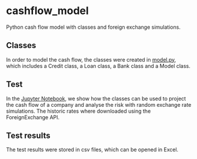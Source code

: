 # cashflow_model

Python cash flow model with classes and foreign exchange simulations. 

## Classes

In order to model the cash flow, the classes were created in [model.py](model.py), which includes a Credit class, a Loan class, a Bank class and a Model class. 

## Test

In the [Jupyter Notebook](CrowdLoan.ipynb), we show how the classes can be used to project the cash flow of a company and analyse the risk with random exchange rate simulations. The historic rates where downloaded using the ForeignExchange API.

## Test results

The test results were stored in csv files, which can be opened in Excel. 

